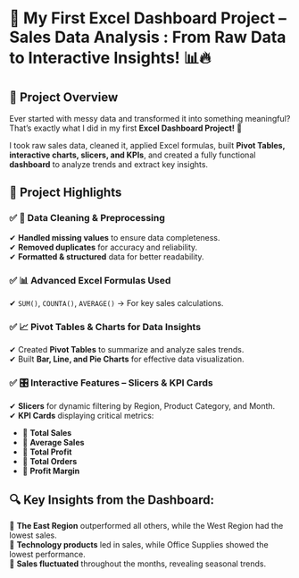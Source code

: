 # 🚀 My First Excel Dashboard Project – Sales Data Analysis : From Raw Data to Interactive Insights! 📊🔥


## 📌 Project Overview
Ever started with messy data and transformed it into something meaningful?  
That’s exactly what I did in my first **Excel Dashboard Project!** 🚀  

I took raw sales data, cleaned it, applied Excel formulas, built **Pivot Tables, interactive charts, slicers, and KPIs**, and created a fully functional **dashboard** to analyze trends and extract key insights.  

## 🎯 Project Highlights

### ✅ 📂 Data Cleaning & Preprocessing
✔ **Handled missing values** to ensure data completeness.  
✔ **Removed duplicates** for accuracy and reliability.  
✔ **Formatted & structured** data for better readability.  

### ✅ 📊 Advanced Excel Formulas Used
✔ `SUM()`, `COUNTA()`, `AVERAGE()` → For key sales calculations.  

### ✅ 📈 Pivot Tables & Charts for Data Insights
✔ Created **Pivot Tables** to summarize and analyze sales trends.  
✔ Built **Bar, Line, and Pie Charts** for effective data visualization.  

### ✅ 🎛️ Interactive Features – Slicers & KPI Cards
✔ **Slicers** for dynamic filtering by Region, Product Category, and Month.  
✔ **KPI Cards** displaying critical metrics:
   - 📌 **Total Sales**
   - 📌 **Average Sales**
   - 📌 **Total Profit**
   - 📌 **Total Orders**
   - 📌 **Profit Margin**  

## 🔍 Key Insights from the Dashboard:
📌 **The East Region** outperformed all others, while the West Region had the lowest sales.  
📌 **Technology products** led in sales, while Office Supplies showed the lowest performance.  
📌 **Sales fluctuated** throughout the months, revealing seasonal trends.  

